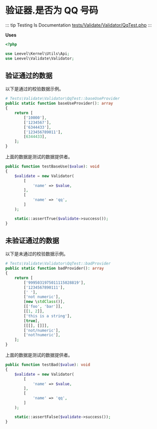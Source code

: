 # 验证器.是否为 QQ 号码

::: tip Testing Is Documentation
[tests/Validate/Validator/QqTest.php](https://github.com/hunzhiwange/framework/blob/master/tests/Validate/Validator/QqTest.php)
:::

**Uses**

``` php
<?php

use Leevel\Kernel\Utils\Api;
use Leevel\Validate\Validator;
```

## 验证通过的数据

以下是通过的校验数据示例。

``` php
# Tests\Validate\Validator\QqTest::baseUseProvider
public static function baseUseProvider(): array
{
    return [
        ['10000'],
        ['1234567'],
        ['6344433'],
        ['123456789011'],
        [6344433],
    ];
}
```

上面的数据是测试的数据提供者。

``` php
public function testBaseUse($value): void
{
    $validate = new Validator(
        [
            'name' => $value,
        ],
        [
            'name' => 'qq',
        ]
    );

    static::assertTrue($validate->success());
}
```

## 未验证通过的数据

以下是未通过的校验数据示例。

``` php
# Tests\Validate\Validator\QqTest::badProvider
public static function badProvider(): array
{
    return [
        ['9995031975011115028819'],
        ['1234567890111'],
        [' '],
        ['not numeric'],
        [new \stdClass()],
        [['foo', 'bar']],
        [[1, 2]],
        ['this is a string'],
        [true],
        [[[], []]],
        ['not/numeric'],
        ['not?numeric'],
    ];
}
```

上面的数据是测试的数据提供者。

``` php
public function testBad($value): void
{
    $validate = new Validator(
        [
            'name' => $value,
        ],
        [
            'name' => 'qq',
        ]
    );

    static::assertFalse($validate->success());
}
```
